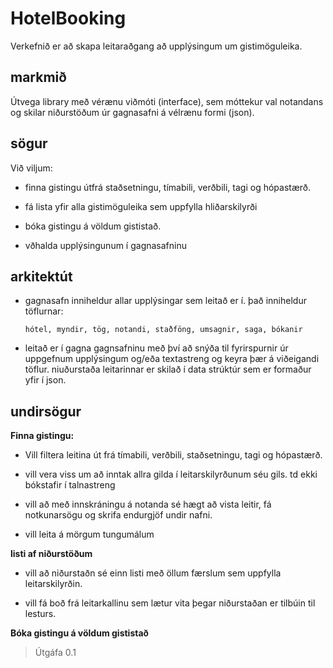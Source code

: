 # HotelBooking

Verkefnið er að skapa leitaraðgang að upplýsingum um gistimöguleika.

## markmið

Útvega library með vérænu viðmóti (interface), sem móttekur val notandans og skilar niðurstöðum úr gagnasafni á vélrænu formi (json).

## sögur

Við viljum:

* finna gistingu útfrá staðsetningu, tímabili, verðbili, tagi og hópastærð.

* fá lista yfir alla gistimöguleika sem uppfylla hliðarskilyrði

* bóka gistingu á völdum gististað.

* vðhalda upplýsingunum í gagnasafninu

## arkitektút

* gagnasafn inniheldur allar upplýsingar sem leitað er í. það inniheldur töflurnar:

    `hótel, myndir, tög, notandi, staðföng, umsagnir, saga, bókanir`

* leitað er í gagna gagnsafninu með því að snýða til fyrirspurnir úr uppgefnum upplýsingum og/eða textastreng og keyra þær á viðeigandi töflur. niuðurstaða leitarinnar er skilað í data strúktúr sem er formaður yfir í json.

## undirsögur

**Finna gistingu:**

* Vill filtera leitina út frá tímabili, verðbili, staðsetningu, tagi og hópastærð.

* vill vera viss um að inntak allra gilda í leitarskilyrðunum séu gils. td ekki bókstafir í talnastreng

* vill að með innskráningu á notanda sé hægt að vista leitir, fá notkunarsögu og skrifa endurgjöf undir nafni.

* vill leita á mörgum tungumálum

**listi af niðurstöðum**

* vill að niðurstaðn sé einn listi með öllum færslum sem uppfylla leitarskilyrðin.

* vill fá boð frá leitarkallinu sem lætur vita þegar niðurstaðan er tilbúin til lesturs.

**Bóka gistingu á völdum gististað**





> Útgáfa 0.1
